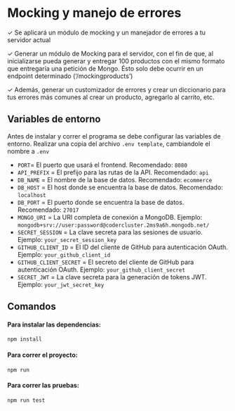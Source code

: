 # Mocking y manejo de errores

✓ Se aplicará un módulo de mocking y un
manejador de errores a tu servidor actual

✓ Generar un módulo de Mocking para el
servidor, con el fin de que, al inicializarse
pueda generar y entregar 100 productos
con el mismo formato que entregaría una
petición de Mongo. Ésto solo debe ocurrir
en un endpoint determinado
(‘/mockingproducts’)

✓ Además, generar un customizador de
errores y crear un diccionario para tus
errores más comunes al crear un
producto, agregarlo al carrito, etc.

## Variables de entorno
Antes de instalar y correr el programa se debe configurar las variables de entorno.
Realizar una copia del archivo `.env template`, cambiandole el nombre a `.env`
- `PORT`= El puerto que usará el frontend. Recomendado: `8080`
- `API_PREFIX` = El prefijo para las rutas de la API. Recomendado: `api`
- `DB_NAME` = El nombre de la base de datos. Recomendado: `ecommerce`
- `DB_HOST` = El host donde se encuentra la base de datos. Recomendado: `localhost`
- `DB_PORT` = El puerto donde se encuentra la base de datos. Recomendado: `27017`
- `MONGO_URI` = La URI completa de conexión a MongoDB. Ejemplo: `mongodb+srv://user:password@codercluster.2ms9a6h.mongodb.net/`
- `SECRET_SESSION` = La clave secreta para las sesiones de usuario. Ejemplo: `your_secret_session_key`
- `GITHUB_CLIENT_ID` = El ID del cliente de GitHub para autenticación OAuth. Ejemplo: `your_github_client_id`
- `GITHUB_CLIENT_SECRET` = El secreto del cliente de GitHub para autenticación OAuth. Ejemplo: `your_github_client_secret`
- `SECRET_JWT` = La clave secreta para la generación de tokens JWT. Ejemplo: `your_jwt_secret_key`

## Comandos
#### Para instalar las dependencias:
```
npm install
```

#### Para correr el proyecto:
```
npm run
```

#### Para correr las pruebas:
```
npm run test
```
